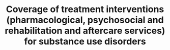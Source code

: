 ---
actual_indicator_available: null
actual_indicator_available_description: null
comments_and_limitations: null
computation_units: null
data_non_statistical: true
date_metadata_updated: null
date_of_national_source_publication: null
disaggregation_categories: null
disaggregation_geography: null
goal_meta_link: http://unstats.un.org/sdgs/files/metadata-compilation/Metadata-Goal-3.pdf
graph_title: Coverage of treatment interventions (pharmacological, psychosocial and
  rehabilitation and aftercare services) for substance use disorders
graph_type: null
has_metadata: true
indicator: 3.5.1
indicator_definition: "Treatment of substance use disorder as defined by the Political\
  \ Declaration and Plan of Action on International Cooperation Towards an integrated\
  \ and Balanced Strategy to Counter the World Drug Problem, High Level Segment, Commission\
  \ on Narcotic Drugs, Vienna 11- 12 March 2009. Comprehensive treatment system offering\
  \ a wide range of integrated pharmacological (such as detoxification and opioid\
  \ agonist and antagonist maintenance) and psychosocial (such as counselling, cognitive\
  \ behavioural therapy and social support) interventions based on scientific evidence\
  \ and focused on the process of rehabilitation, recovery and social reintegration\
  \ (Plan of Action, Para 4:h) Services for the treatment of drug disorders' are part\
  \ of clinical responses to substancerelated disorders. Such services are aimed at\
  \ stopping or reducing the effects of acute intoxication, managing withdrawal symptoms\
  \ during detoxification, preventing relapse and dealing with long-term psychological\
  \ and behavioural symptoms.. (E/NR/2014/2)1 Substance use disorders, occur when\
  \ the recurrent use of alcohol and/or drugs causes clinically and functionally significant\
  \ impairment, such as health problems, disability, and failure to meet major responsibilities\
  \ at work, school, or home. According to the DSM-5, a diagnosis of substance use\
  \ disorder is based on evidence of impaired control, social impairment, risky use,\
  \ and pharmacological criteria. (DSM V) Pharmacological Interventions include cluster\
  \ of interventions such as detoxification, , opioid antagonist therapy, and opioid\
  \ maintenance therapy (E/NR/2014/2) \tDetoxification refers to a process carried\
  \ out in a safe and effective manner aimed at eliminating or minimizing withdrawal\
  \ symptoms that occur after drugs are no longer taken (WHO). \tOpioid maintenance\
  \ therapy refers to the regular administration of a long-acting opioid agonist to\
  \ stabilize the patient without applying tapering dosage schedules. (WHO, UNODC,\
  \ UNAIDS Technical Guide for Countries to Set Targets for Universal Access to HIV\
  \ Prevention, Treatment and Care for Injecting Drug Users (WHO, Geneva, 2009) \t\
  Opioid antagonist maintenance treatment refers to the regular administration of\
  \ a long-acting opioid antagonist to block opioid receptors and avoid any opioid\
  \ effect (adapted from WHO, 2009). Psychosocial cluster of interventions such as\
  \ treatment planning, counselling, peer support groups, screening/brief intervention,\
  \ contingency management, cognitive behavioural therapy, treatment of comorbidity,\
  \ motivational interviewing. \tTreatment planning refers to the development of a\
  \ written description of the treatment to be provided and its anticipated course.\
  \ Such planning is done with the patient by establishing goals based on the patient's\
  \ identified needs and setting interventions to meet those goals (UNODC, Principles\
  \ of Drug Dependence Treatment: Discussion Paper, March 2008). \tCounselling refers\
  \ to an intensive interpersonal process aimed at assisting individuals to achieve\
  \ their goals or function more effectively (WHO). \tPeer support groups (self-help\
  \ groups such as Narcotics Anonymous) refers to small groups of peers wishing to\
  \ assist each other in their struggle with a particular problem (in the case of\
  \ Narcotics Anonymous, with drug dependence) (WHO). \tScreening is aimed at detecting\
  \ health problems or risk factors at an early stage before they have caused serious\
  \ disease or other problems (WHO). A 'brief intervention' is a structured therapy\
  \ of short duration aimed at assisting an individual to cease or reduce the use\
  \ of a psychoactive substance or to deal with other life issues (WHO). \tContingency\
  \ management' refers to psychosocial interventions that provide a system of incentives\
  \ and disincentives designed to make drug use less attractive and abstinence more\
  \ attractive (NIDA). \tCognitive behavioural therapy refers to psychosocial interventions\
  \ aimed at helping patients recognize, avoid and cope with the situations in which\
  \ they are most likely to use drugs (adapted from NIDA). \tMotivational interviewing\
  \ refers to a counselling and assessment technique that follows a non-confrontational\
  \ approach to questioning people about difficult issues like alcohol and drug use,\
  \ assisting them to make positive decisions aimed at reducing or stopping such use\
  \ (ODCCP). Social rehabilitation and aftercare include a cluster of interventions\
  \ such as vocational training, social assistance, educational activities, rehabilitation\
  \ and aftercare. \tVocational training and income-generation support' refers to\
  \ activities aimed at providing participants with the skills and opportunities to\
  \ engage in meaningful employment and sustainably support themselves and their families.\
  \ \tSocial assistance refers to the many ways in which professionals and nonprofessionals\
  \ can support the social and psychological well-being of drug users with a view\
  \ to improving both the quality and duration of their lives (WHO, Guidelines for\
  \ the Psychosocially Assisted Pharmacological Treatment of Opioid Dependence, 2009).\
  \ \tEducational activities on the risks posed by drug use refer to sessions aimed\
  \ at informing and counselling people about the consequences of drug use, in other\
  \ words, the ways in which such use affects physical and mental health, behavioural\
  \ control and interpersonal relationships. In particular, these educational sessions\
  \ should focus on providing information about overdosing, contracting infectious\
  \ diseases, developing cardiovascular, metabolic and psychiatric disorders etc.\
  \ and the benefit of abstaining from drug use. Treatment methods and goals are also\
  \ explained in detail. \tRehabilitation and aftercare refers to the process aimed\
  \ at achieving an optimal state of health, psychological functioning and social\
  \ well-being for individuals with a drugrelated problem (WHO). Coverage Coverage\
  \ describes the extent to which an intervention is delivered to the target population,\
  \ that is, the proportion of the target population in need of an intervention that\
  \ actually gets it. Coverage has to be determined relative to the national estimates\
  \ of people in need, e.g., people with substance use disorders, or people vulnerable\
  \ to substance use. (Economic and Social Council (E/NR/2014/2) Commission on Narcotics\
  \ Drugs, Annual Report Questionnaire; Part 2:COMPREHENSIVE APPROACH TO DRUG DEMAND\
  \ AND SUPPLY REDUCTION)"
indicator_name: Coverage of treatment interventions (pharmacological, psychosocial
  and rehabilitation and aftercare services) for substance use disorders
indicator_sort_order: 03-05-01
indicator_variable: null
international_and_national_references: null
layout: indicator
method_of_computation: Number of people who have received different treatment interventions
  in the last year divided by the actual number of the target population (people with
  substance use disorders measured as the total number of problem drug users).The
  target will be assessed through aggregating the information on the type of treatment
  interventions and extent of coverage of these for the population in need.
national_geographical_coverage: United States
periodicity: null
permalink: /3-5-1/
published: false
rationale_interpretation: Strengthening the treatment services entails providing a
  comprehensive set of evidence based interventions (that have been laid down in the
  international standards and guidelines) that are available and accessible to all
  population groups in need of these interventions or services. The indicator will
  inform the extent to which a range of evidence based interventions for treatment
  of substance use disorder are available and are accessed by the population in need
  for these in a country, regional or globally. For instance currently UNODC estimates
  that globally one out of 6 people with drug use disorders have access to or provided
  drug treatment services (World Drug Report 2014).
reporting_status: notstarted
scheduled_update_by_SDG_team: null
scheduled_update_by_national_source: null
sdg_goal: 3
source_active_1: true
source_agency_staff_email_1: null
source_agency_staff_name_1: null
source_agency_survey_dataset_1: null
source_notes_1: null
source_organisation_1: null
source_title_1: null
source_url_1: null
target: Strengthen the prevention and treatment of substance abuse, including narcotic
  drug abuse and harmful use of alcohol.
target_id: '3.5'
time_period: null
title: Coverage of treatment interventions (pharmacological, psychosocial and rehabilitation
  and aftercare services) for substance use disorders
un_custodial_agency: WHO UNODC
un_designated_tier: '3'
variable_description: null
variable_notes: null
---